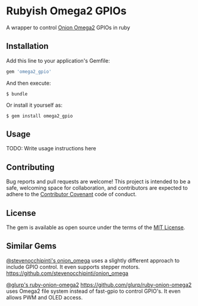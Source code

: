# Rubyish Omega2 GPIOs

A wrapper to control [Onion Omega2](https://onion.io/omega2/) GPIOs in ruby

## Installation

Add this line to your application's Gemfile:

```ruby
gem 'omega2_gpio'
```

And then execute:

    $ bundle

Or install it yourself as:

    $ gem install omega2_gpio

## Usage

TODO: Write usage instructions here


## Contributing

Bug reports and pull requests are welcome! This project is intended to be a safe, welcoming space for collaboration, and contributors are expected to adhere to the [Contributor Covenant](http://contributor-covenant.org) code of conduct.


## License

The gem is available as open source under the terms of the [MIT License](http://opensource.org/licenses/MIT).

## Similar Gems
[@stevenocchipinti's onion_omega](https://github.com/stevenocchipinti/onion_omega) uses a slightly different approach to include GPIO control. It even supports stepper motors.
https://github.com/stevenocchipinti/onion_omega

[@glurp's ruby-onion-omega2](https://github.com/glurp/ruby-onion-omega2)
https://github.com/glurp/ruby-onion-omega2 uses Omega2 file system instead of fast-gpio to control GPIO's. It even allows PWM  and OLED access.